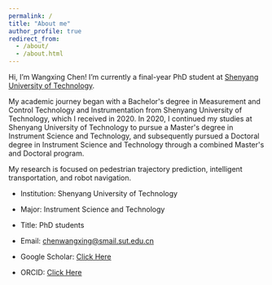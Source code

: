 ```yaml
---
permalink: /
title: "About me"
author_profile: true
redirect_from: 
  - /about/
  - /about.html
---
```


Hi, I’m Wangxing Chen! I’m currently a final-year PhD student at [Shenyang University of Technology]([https://github.com/academicpages/academicpages.github.io](https://www.sut.edu.cn/)).

My academic journey began with a Bachelor's degree in Measurement and Control Technology and Instrumentation from Shenyang University of Technology, which I received in 2020. In 2020, I continued my studies at Shenyang University of Technology to pursue a Master's degree in Instrument Science and Technology, and subsequently pursued a Doctoral degree in Instrument Science and Technology through a combined Master's and Doctoral program. 

My research is focused on pedestrian trajectory prediction, intelligent transportation, and robot navigation.

- Institution: Shenyang University of Technology

- Major: Instrument Science and Technology
  
- Title: PhD students

- Email: chenwangxing@smail.sut.edu.cn

- Google Scholar: [Click Here]([https://github.com/academicpages/academicpages.github.io](https://scholar.google.com/citations?user=gsqkSeUAAAAJ&hl=zh-CN))

- ORCID: [Click Here]([https://github.com/academicpages/academicpages.github.io](https://orcid.org/0000-0001-8716-7070))
